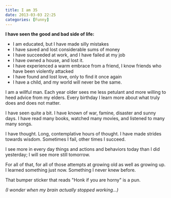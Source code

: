 ```yaml
---
title: I am 35
date: 2013-03-03 22:25
categories: [Funny]
---
```

**I have seen the good and bad side of life:**

 - I am educated, but I have made silly mistakes
 - I have saved and lost considerable sums of money
 - I have succeeded at work, and I have failed at my job
 - I have owned a house, and lost it.
 - I have experienced a warm embrace from a friend, I know friends who have been violently attacked
 - I have found and lost love, only to find it once again
 - I have a child, and my world will never be the same.

I am a willful man. Each year older sees me less petulant and more willing to heed advice from my elders. Every birthday I learn more about what truly does and does not matter.

I have seen quite a bit. I have known of war, famine, disaster and sunny days. I have read many books, watched many movies, and listened to many many songs.

I have thought. Long, contemplative hours of thought. I have made strides towards wisdom. Sometimes I fail, other times I succeed.

I see more in every day things and actions and behaviors today than I did yesterday; I will see more still tomorrow.

For all of that, for all of those attempts at growing old as well as growing up. I learned something just now. Something I never knew before.

That bumper sticker that reads "Honk if you are horny" is a pun.

*(I wonder when my brain actually stopped working...)*